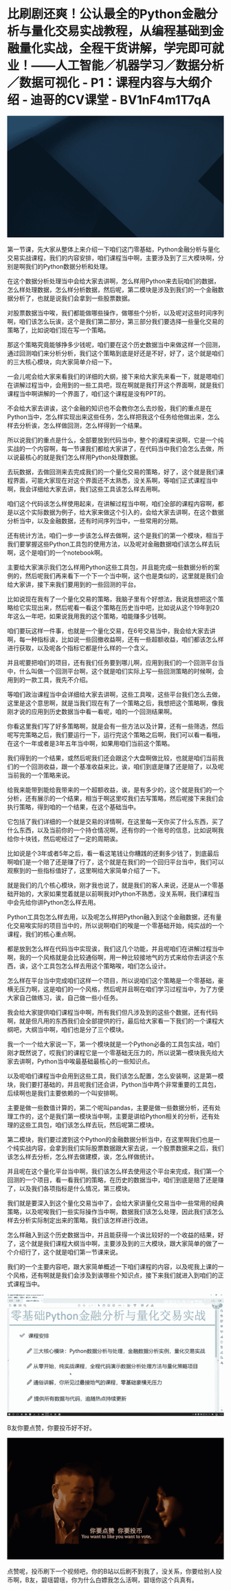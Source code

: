 # 比刷剧还爽！公认最全的Python金融分析与量化交易实战教程，从编程基础到金融量化实战，全程干货讲解，学完即可就业！——人工智能／机器学习／数据分析／数据可视化 - P1：课程内容与大纲介绍 - 迪哥的CV课堂 - BV1nF4m1T7qA

![](img/31e895dd1f4f448a8b5f985150465710_0.png)

第一节课，先大家从整体上来介绍一下咱们这门零基础，Python金融分析与量化交易实战课程，我们的内容安排，咱们课程当中啊，主要涉及到了三大模块啊，分别是啊我们的Python数据分析和处理。

在这个数据分析处理当中会给大家去讲啊，怎么样用Python来去玩咱们的数据，怎么样处理数据，怎么样分析数据，然后呢，第二模块是涉及到我们的一个金融数据分析了，也就是说我们会拿到一些股票数据。

对股票数据当中唉，我们都能做哪些操作，做哪些个分析，以及呢对这些时间序列啊，咱们该怎么玩诶，这个是我们第二部分，第三部分我们要选择一些量化交易的策略了，比如说咱们现在写一个策略。

那这个策略究竟能够挣多少钱呢，咱们要在这个历史数据当中来做这样一个回测，通过回测咱们来分析分析，我们这个策略到底是好还是不好，好了，这个就是咱们的三大核心模块，向大家简单介绍一下。

一会儿呢会给大家来看我们的详细的大纲，接下来给大家先来看一下，就是嗯咱们在讲解过程当中，会用到的一些工具吧，现在啊就是我打开这个界面啊，就是我们课程当中啊讲解的一个界面了，咱们这个课程是没有PPT的。

不会给大家去讲诶，这个金融的知识也不会教你怎么去炒股，我们的重点是在Python当中，怎么样实现出来这些任务，怎么样把我这个任务给他做出来，怎么样去分析诶，怎么样做回测，怎么样得到一个结果。

所以说我们的重点是什么，全部要放到代码当中，整个的课程来说啊，它是一个纯实战的一个内容啊，每一节课我们都给大家讲了，在代码当中我们会怎么去做，所以说最核心的就是我们怎么样用Python处理数据。

去玩数据，去做回测来去完成我们的一个量化交易的策略，好了，这个就是我们课程界面，可能大家现在对这个界面还不太熟悉，没关系啊，等咱们正式课程当中啊，我会详细给大家去讲，我们这些工具该怎么样去用啊。

咱们这个代码该怎么样使用起来，在讲解过程当中啊，咱们全部的课程内容啊，都是以这个实际数据为例子，给大家来做这个引入的，会给大家去讲啊，在这个数据分析当中，以及金融数据，还有时间序列当中，一些常用的分期。

还有统计方法，咱们一步一步该怎么样去做啊，这个是我们的第一个模块，相当于我们要掌握这些Python工具包的使用方法，以及呢对金融数据咱们该怎么样去玩啊，这个是咱们的一个notebook啊。

主要给大家演示我们怎么样用Python这些工具包，并且能完成一些数据分析的案例的，然后呢我们再来看下一个下一个当中啊，这个也是类似的，这里就是我们会给大家讲，接下来我们要用到的一些回测的平台。

比如说现在我有了一个量化交易的策略，我脑子里有个好想法，我说我想把这个策略给它实现出来，然后呢看一看这个策略在历史当中吧，比如说从这个19年到20年这么一年吧，如果说我用我的这个策略，咱能赚多少钱啊。

咱们要玩这样一件事，也就是一个量化交易，在6号交易当中，我会给大家去讲啊，每一种指标诶，比如说一些回撤收益啊，还有一些超额收益，咱们都该怎么样进行获取，以及呢各个指标它都是什么样的一个含义。

并且呢要把咱们的项目，还有我们任务要到哪儿啊，应用到我们的一个回测平台当中，什么叫做一个回测平台啊，这个就是咱们实际上写一些回测策略的时候啊，会用到的一款工具，我先不介绍。

等咱们政治课程当中会详细给大家去讲啊，这些工具唉，这些平台我们怎么去做，这里是这个意思啊，就是当我们现在有了一个策略之后，我想把这个策略啊，像我刚才说的应用到历史数据当中看一看呢，咱的一个回测结果啊。

你看这里我们写了好多策略啊，就是会有一些方法以及计算，还有一些筛选，然后呢写完策略之后，我们要运行一下，运行完这个策略之后啊，我们可以看一看哦，在这个一年或者是3年五年当中啊，如果用咱们当前这个策略。

我们得到的一个结果，或然后呢我们还会跟这个大盘啊做比较，也就是咱们当前我们的一个回测收益，跟一个基准收益来比，诶，咱们到底是赚了还是赔了，以及呢当前我的一个策略来说。

给我来能带到能给我带来的一个超额收益，诶，是有多少的，这个就是我们的一个分析，还有展示的一个结果，相当于啊这里哎我们去写策略，然后呢接下来我们会执行策略，得到咱的一个结果，在这个基础当中。

它包括了我们详细的一个就是交易的详情啊，在这里每一天你买了什么东西，买了什么东西，以及当前你的一个持仓情况啊，还有你的一个账号的信息，比如说啊我给你十块钱，然后呢经过了一定的周期诶。

比如说是个3年或者5年之后，看一看这笔钱让你糟践的还剩多少钱了，到底最后啊咱们是一个赔了还是赚了行了，这个就是在我们的一个回归平台当中，我们可以观察到的一些指标值好了，这里啊给大家简单介绍了一下。

就是我们的几个核心模块，刚才我也说了，就是我们的客人来说，还是从一个零基础开始的，大家如果觉着就是以前啊我对Python不熟悉，没关系啊，我们课程当中会先给你讲Python怎么样去用。

Python工具包怎么样去用，以及呢怎么样把Python融入到这个金融数据，还有量化交易唉实际的项目当中的，所以说啊咱们的唉是一个零基础开始，纯实战的一个课程，我们的核心重点啊。

都是放到怎么样在代码当中实现诶，我们这几个功能，并且呢咱们在讲解过程当中啊，我的一个风格就是会比较通俗啊，用一种比较接地气的方式来给你去讲这个东西，诶，这个工具包怎么样去用这个策略唉，咱们怎么设计。

怎么样在平台当中完成咱们这样一个项目，所以说咱们这个策略是一个零基础，豪横无压力啊，这是咱们的一个风格，然后呢并且啊在咱们学习过程当中，为了方便大家自己做练习，诶，自己做一些小任务。

我会给大家提供咱们课程当中啊，所有我们但凡涉及到的这些个数据，还有代码啊，就是但凡用的东西我们会全部提供的行，最后给大家看一下我们的一个课程大纲吧，大纲当中啊，咱们也是分了三个模块。

我一个一个给大家说一下，第一个模块就是一个Python必备的工具包实战，咱们刚才既然说了，哎我们的课程它是一个零基础无压力的，所以说第一模块我先给大家去讲啊，Python当中唉最基础最核心的一些知识点。

以及呢咱们课程当中会用到这些工具，我们该怎么配置，怎么安装啊，这是第一模块，我们要打基础的，并且呢我们还会讲，Python当中两个非常重要的工具包，后续啊也是我们主要依赖的一个叫安排啊。

主要是做一些数值计算的，第二个呢叫pandas，主要是做一些数据分析，还有处理工作的，这个是我们第一模块当中啊，主要是讲给Python相关的分析，还有处理的这些工具包，咱们该怎么样去玩，然后呢第二模块。

第二模块，我们要过渡到这个Python的金融数据分析当中，在这里啊我们也是一个纯实战内容，会拿到我们实际股票数据跟大家去说，一个股票数据来之后，我们该怎么样去分析，怎么样去做建模，诶，怎么样做统计。

并且呢在这个量化平台当中啊，我们该怎么样去使用这个平台来完成，我们第一个回测的一个项目，看一看我们的策略，在历史的数据当中，咱们到底是赔了还是赚了，以及我们各项指标是什么情况，第三模块。

我们就是要深入到这个量化交易当中了，会给大家讲量化交易当中一些常用的经典策略，以及呢唉我们一些实际操作当中啊，数据我们该怎么处理，因此我们该怎么样去分析实际制定出来的策略，我们该怎样进行改进。

怎么样融入到这个历史数据当中，并且能获得一个诶比较好的一个收益的结果，好了，这个就是我们课程大纲当中啊，主要涉及到的三大模块，跟大家简单的做了一个介绍行了，这个就是咱们第一节课来说。

我们的一个主要内容吧，跟大家简单概述一下咱们课程的内容，以及呢我上课的一个风格，还有啊就是我们会涉及到诶哪些个知识点，接下来我们就进入到咱们的正式课程当中。



![](img/31e895dd1f4f448a8b5f985150465710_2.png)

B友你要点赞，你要投币好不好。

![](img/31e895dd1f4f448a8b5f985150465710_4.png)

点赞呢，投币刷下一个视频吧，你的B站以后刷不到我了，没关系，你要给别人投币啊，B友，碧瑶碧瑶，你为什么白嫖我怎么活啊，碧瑶你这个兵真有。

